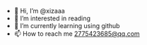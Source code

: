- 👋 Hi, I’m @xizaaa
- 👀 I’m interested in reading
- 🌱 I’m currently learning using github
- 📫 How to reach me 2775423685@qq.com

<!---
xizaaa/xizaaa is a ✨ special ✨ repository because its `README.md` (this file) appears on your GitHub profile.
You can click the Preview link to take a look at your changes.
--->
